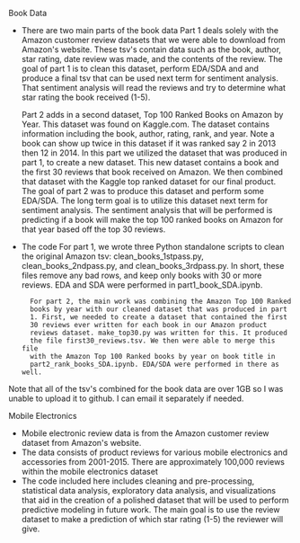 Book Data
- There are two main parts of the book data
	Part 1 deals solely with the Amazon customer review datasets that
	we were able to download from Amazon's website. These tsv's contain
	data such as the book, author, star rating, date review was made, 
	and the contents of the review. 
	The goal of part 1 is to clean this dataset, perform EDA/SDA and 
	and produce a final tsv that can be used next term for sentiment
	analysis. That sentiment analysis will read the reviews and try to
	determine what star rating the book received (1-5). 

	Part 2 adds in a second dataset, Top 100 Ranked Books on Amazon by 
	Year. This dataset was found on Kaggle.com. The dataset contains
	information including the book, author, rating, rank, and year. 
	Note a book can show up twice in this dataset if it was ranked say 2
	in 2013 then 12 in 2014. In this part we utilized the dataset that 
	was produced in part 1, to create a new dataset. This new dataset 
	contains a book and the first 30 reviews that book received on 
	Amazon. We then combined that dataset with the Kaggle top ranked 
	dataset for our final product. The goal of part 2 was to produce this
	dataset and perform some EDA/SDA. The long term goal is to utilize
	this dataset next term for sentiment analysis. The sentiment analysis
	that will be performed is predicting if a book will make the top 100 
	ranked books on Amazon for that year based off the top 30 reviews. 

- The code
        For part 1, we wrote three Python standalone scripts to clean the
        original Amazon tsv: clean_books_1stpass.py, clean_books_2ndpass.py,
        and clean_books_3rdpass.py. In short, these files remove any bad rows,
        and keep only books with 30 or more reviews. EDA and SDA were performed
        in part1_book_SDA.ipynb.

        For part 2, the main work was combining the Amazon Top 100 Ranked
        books by year with our cleaned dataset that was produced in part
        1. First, we needed to create a dataset that contained the first
        30 reviews ever written for each book in our Amazon product
        reviews dataset. make_top30.py was written for this. It produced
        the file first30_reviews.tsv. We then were able to merge this file
        with the Amazon Top 100 Ranked books by year on book title in
        part2_rank_books_SDA.ipynb. EDA/SDA were performed in there as well.

Note that all of the tsv's combined for the book data are over 1GB so I was
unable to upload it to github. I can email it separately if needed.
	
Mobile Electronics
- Mobile electronic review data is from the Amazon customer review dataset from Amazon's website.
- The data consists of product reviews for various mobile electronics and accessories from 2001-2015. There are approximately 100,000 reviews within the mobile electronics dataset
- The code included here includes cleaning and pre-processing, statistical data analysis, exploratory data analysis, and visualizations that aid in the creation of a polished dataset that will be used to perform predictive modeling in future work. The main goal is to use the review dataset to make a prediction of which star rating (1-5) the reviewer will give. 
